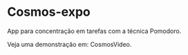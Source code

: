 # Cosmos-expo
App para concentração em tarefas com a técnica Pomodoro.

Veja uma demonstração em: CosmosVideo.
